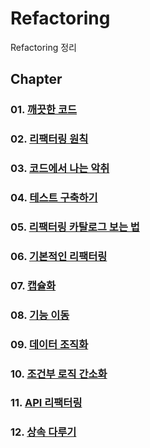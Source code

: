 # Refactoring

Refactoring 정리<br>

## Chapter

### 01. [깨끗한 코드](https://github.com/KangJiJi/Study/tree/master/Book/Refactoring/chapter01)

### 02. [리팩터링 원칙](https://github.com/KangJiJi/Study/tree/master/Book/Refactoring/chapter02)

### 03. [코드에서 나는 악취](https://github.com/KangJiJi/Study/tree/master/Book/Refactoring/chapter03)

### 04. [테스트 구축하기](https://github.com/KangJiJi/Study/tree/master/Book/Refactoring/chapter04)

### 05. [리팩터링 카탈로그 보는 법](https://github.com/KangJiJi/Study/tree/master/Book/Refactoring/chapter05)

### 06. [기본적인 리팩터링](https://github.com/KangJiJi/Study/tree/master/Book/Refactoring/chapter06)

### 07. [캡슐화](https://github.com/KangJiJi/Study/tree/master/Book/Refactoring/chapter07)

### 08. [기능 이동](https://github.com/KangJiJi/Study/tree/master/Book/Refactoring/chapter08)

### 09. [데이터 조직화](https://github.com/KangJiJi/Study/tree/master/Book/Refactoring/chapter09)

### 10. [조건부 로직 간소화](https://github.com/KangJiJi/Study/tree/master/Book/Refactoring/chapter10)

### 11. [API 리팩터링](https://github.com/KangJiJi/Study/tree/master/Book/Refactoring/chapter11)

### 12. [상속 다루기](https://github.com/KangJiJi/Study/tree/master/Book/Refactoring/chapter12)
